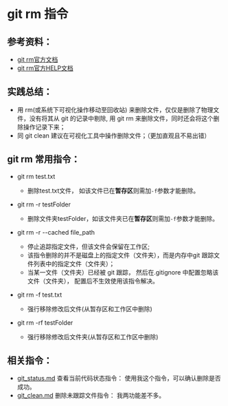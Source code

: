 # git rm 指令

## 参考资料：
* [git rm官方文档](https://git-scm.com/docs/git-rm)
* [git rm官方HELP文档](https://www.kernel.org/pub/software/scm/git/docs/git-rm.html)

## 实践总结：
* 用 rm(或系统下可视化操作移动至回收站) 来删除文件，仅仅是删除了物理文件，没有将其从 git 的记录中剔除, 用 git rm 来删除文件，同时还会将这个删除操作记录下来；
* 同 git clean 建议在可视化工具中操作删除文件；（更加直观且不易出错）

## git rm 常用指令：
* git rm test.txt
	* 删除test.txt文件， 如该文件已在**暂存区**则需加`-f`参数才能删除。

* git rm -r testFolder
	* 删除文件夹testFolder，如该文件夹已在**暂存区**则需加`-f`参数才能删除。
* git rm -r --cached file_path
    * 停止追踪指定文件，但该文件会保留在工作区;
    * 该指令删除的并不是磁盘上的指定文件（文件夹），而是内存中git 跟踪文件列表中的指定文件（文件夹）；
    * 当某一文件（文件夹）已经被 git 跟踪， 然后在.gitignore 中配置忽略该文件（文件夹）， 配置后不生效使用该指令解决。

* git rm -f test.txt
    * 强行移除修改后文件(从暂存区和工作区中删除)

* git rm -rf testFolder
    * 强行移除修改后文件夹(从暂存区和工作区中删除)

## 相关指令：
* [git_status.md](https://github.com/wteam-xq/testGit/blob/master/learn_log/git_status.md)  查看当前代码状态指令： 使用我这个指令，可以确认删除是否成功。
* [git_clean.md](https://github.com/wteam-xq/testGit/blob/master/learn_log/git_clean.md)  删除未跟踪文件指令： 我两功能差不多。
